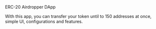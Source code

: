 ERC-20 Airdropper DApp

With this app, you can transfer your token until to 150 addresses at once, simple UI, configurations and features. <br><br>

